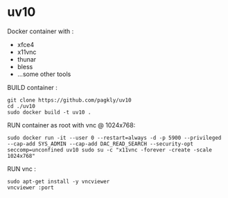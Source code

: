 # uv10
Docker container with :
- xfce4
- x11vnc
- thunar
- bless
- ...some other tools

BUILD container :
```
git clone https://github.com/pagkly/uv10
cd ./uv10
sudo docker build -t uv10 .
```

RUN container as root with vnc @ 1024x768:
```
sudo docker run -it --user 0 --restart=always -d -p 5900 --privileged --cap-add SYS_ADMIN --cap-add DAC_READ_SEARCH --security-opt seccomp=unconfined uv10 sudo su -c "x11vnc -forever -create -scale 1024x768"
```

RUN vnc :
```
sudo apt-get install -y vncviewer
vncviewer :port
```
